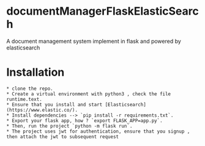 # documentManagerFlaskElasticSearch
A document management system implement in flask and powered by elasticsearch

# Installation
    * clone the repo.
    * Create a virtual environment with python3 , check the file runtime.text.
    * Ensure that you install and start [Elasticsearch](https://www.elastic.co/).
    * Install dependencies --> `pip install -r requirements.txt`.
    * Export your flask app, how ? `export FLASK_APP=app.py`.
    * Then, run the project `python -m flask run`.
    * The project uses jwt for authentication, ensure that you signup , then attach the jwt to subsequent request
